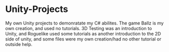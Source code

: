 # Unity-Projects
My own Unity projects to demonratate my C# abilites. The game Ballz is my own creation, and used no tutorials. 3D Testing was an introduction to Unity, and Roguelike used some tutorials as another introduction to the 2D side of unity, and some files were my own creation/had no other tutorial or outside help.
